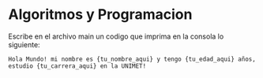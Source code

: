 # **Algoritmos y Programacion**

Escribe en el archivo main un codigo que imprima en la consola lo siguiente:

```
Hola Mundo! mi nombre es {tu_nombre_aqui} y tengo {tu_edad_aqui} años, estudio {tu_carrera_aqui} en la UNIMET!
```